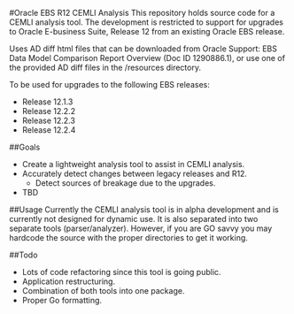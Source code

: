 #Oracle EBS R12 CEMLI Analysis
This repository holds source code for a CEMLI analysis tool. The development is restricted to support for upgrades to Oracle E-business Suite, Release 12 from an existing Oracle EBS release.

Uses AD diff html files that can be downloaded from Oracle Support: EBS Data Model Comparison Report Overview (Doc ID 1290886.1), or use one of the provided AD diff files in the /resources directory.

To be used for upgrades to the following EBS releases:

* Release 12.1.3
* Release 12.2.2
* Release 12.2.3
* Release 12.2.4


##Goals
* Create a lightweight analysis tool to assist in CEMLI analysis.
* Accurately detect changes between legacy releases and R12.
  * Detect sources of breakage due to the upgrades.
* TBD

##Usage
Currently the CEMLI analysis tool is in alpha development and is currently not designed for dynamic use. It is also separated into two separate tools (parser/analyzer). However, if you are GO savvy you may hardcode the source with the proper directories to get it working.

##Todo

* Lots of code refactoring since this tool is going public.
* Application restructuring.
* Combination of both tools into one package.
* Proper Go formatting.
